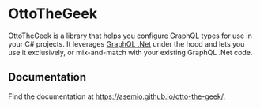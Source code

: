 # OttoTheGeek

OttoTheGeek is a library that helps you configure GraphQL types for use in your C# projects. It leverages [GraphQL .Net](https://graphql-dotnet.github.io/) under the hood and lets you use it exclusively, or mix-and-match with your existing GraphQL .Net code.

## Documentation

Find the documentation at https://asemio.github.io/otto-the-geek/.

